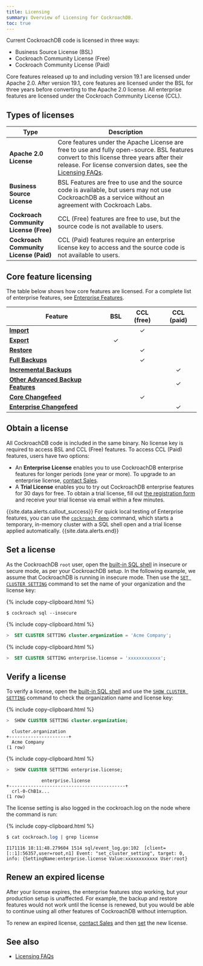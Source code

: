 ```yaml
---
title: Licensing
summary: Overview of Licensing for CockroachDB.
toc: true
---
```


Current CockroachDB code is licensed in three ways: 

-  Business Source License (BSL)
-  Cockroach Community License (Free)
-  Cockroach Community License (Paid)

Core features released up to and including version 19.1 are licensed under Apache 2.0. After version 19.1, core features are licensed under the BSL for three years before converting to the Apache 2.0 license. All enterprise features are licensed under the Cockroach Community License (CCL).

## Types of licenses

Type | Description
-------------|------------
**Apache 2.0 License** | Core features under the Apache License are free to use and fully open-source. BSL features convert to this license three years after their release. For license conversion dates, see the [Licensing FAQs](licensing-faqs.html).
**Business Source License** | BSL Features are free to use and the source code is available, but users may not use CockroachDB as a service without an agreement with Cockroach Labs.
**Cockroach <br/> Community License (Free)** | CCL (Free) features are free to use, but the source code is not available to users.
**Cockroach <br/> Community License (Paid)** | CCL (Paid) features require an enterprise license key to access and the source code is not available to users.

## Core feature licensing

The table below shows how core features are licensed. For a complete list of enterprise features, see [Enterprise Features](enterprise-licensing.html).

Feature          | BSL | CCL (free)      | CCL (paid) 
-----------------|:-----:|:-----------------:|:---------------:
**[Import](import.html)** | | ✓ |
**[Export](export.html)** | ✓ | |
**[Restore](restore.html)** | | ✓ |
**[Full Backups](backup-and-restore.html#perform-core-backup-and-restore)** | | ✓ |
**[Incremental Backups](backup-and-restore.html#full-and-incremental-backups)** | | | ✓
**[Other Advanced Backup Features](backup-and-restore.html#perform-enterprise-backup-and-restore)** | | | ✓
**[Core Changefeed](change-data-capture.html#create-a-changefeed-core)** | | ✓ |
**[Enterprise Changefeed](change-data-capture.html#configure-a-changefeed-enterprise)** | | | ✓

## Obtain a license

All CockroachDB code is included in the same binary. No license key is required to access BSL and CCL (Free) features. To access CCL (Paid) features, users have two options:

- An **Enterprise License** enables you to use CockroachDB enterprise features for longer periods (one year or more). To upgrade to an enterprise license, <a href="mailto:sales@cockroachlabs.com">contact Sales</a>.
- A **Trial License** enables you to try out CockroachDB enterprise features for 30 days for free. To obtain a trial license, fill out [the registration form](https://www.cockroachlabs.com/get-cockroachdb/) and receive your trial license via email within a few minutes.

{{site.data.alerts.callout_success}}
For quick local testing of Enterprise features, you can use the [`cockroach demo`](cockroach-demo.html) command, which starts a temporary, in-memory cluster with a SQL shell open and a trial license applied automatically.
{{site.data.alerts.end}}

## Set a license

As the CockroachDB `root` user, open the [built-in SQL shell](cockroach-sql.html) in insecure or secure mode, as per your CockroachDB setup. In the following example, we assume that CockroachDB is running in insecure mode. Then use the [`SET CLUSTER SETTING`](set-cluster-setting.html) command to set the name of your organization and the license key:

{% include copy-clipboard.html %}
~~~ shell
$ cockroach sql --insecure
~~~

{% include copy-clipboard.html %}
~~~ sql
>  SET CLUSTER SETTING cluster.organization = 'Acme Company';
~~~

{% include copy-clipboard.html %}
~~~ sql
>  SET CLUSTER SETTING enterprise.license = 'xxxxxxxxxxxx';
~~~

## Verify a license

To verify a license, open the [built-in SQL shell](cockroach-sql.html) and use the [`SHOW CLUSTER SETTING`](show-cluster-setting.html) command to check the organization name and license key:

{% include copy-clipboard.html %}
~~~ sql
>  SHOW CLUSTER SETTING cluster.organization;
~~~
~~~
  cluster.organization
+----------------------+
  Acme Company
(1 row)
~~~

{% include copy-clipboard.html %}
~~~ sql
>  SHOW CLUSTER SETTING enterprise.license;
~~~
~~~
             enterprise.license
+-------------------------------------------+
  crl-0-ChB1x...
(1 row)
~~~

The license setting is also logged in the cockroach.log on the node where the command is run:

{% include copy-clipboard.html %}
~~~ sql
$ cat cockroach.log | grep license
~~~
~~~
I171116 18:11:48.279604 1514 sql/event_log.go:102  [client=[::1]:56357,user=root,n1] Event: "set_cluster_setting", target: 0, info: {SettingName:enterprise.license Value:xxxxxxxxxxxx User:root}
~~~

## Renew an expired license

After your license expires, the enterprise features stop working, but your production setup is unaffected. For example, the backup and restore features would not work until the license is renewed, but you would be able to continue using all other features of CockroachDB without interruption.

To renew an expired license, <a href="mailto:sales@cockroachlabs.com">contact Sales</a> and then [set](licensing.html#set-a-license) the new license.

## See also

- [Licensing FAQs](licensing-faqs.html)